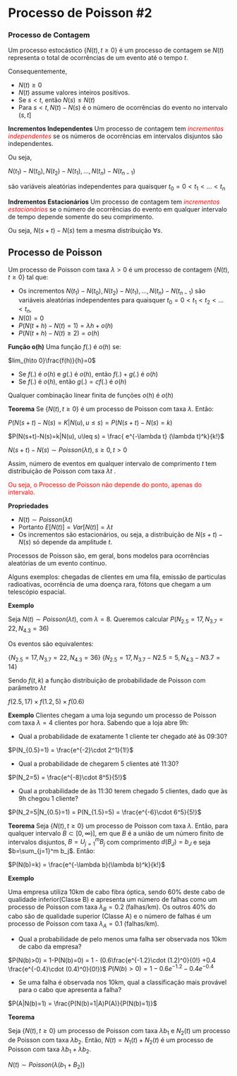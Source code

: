 # Processo de Poisson #2

### Processo de Contagem

Um processo estocástico $\{N(t), t\geq 0\}$  é um processo de contagem se $N(t)$ representa o total de ocorrências de um evento até o tempo $t$.

Consequentemente,
- $N(t) \geq 0$
- $N(t)$ assume valores inteiros positivos.
- Se $s < t$, então $N(s) \leq N(t)$
- Para $s < t, N(t)-N(s)$ é o número de ocorrências do evento no intervalo $(s,t]$


**Incrementos Independentes**
Um processo de contagem tem <span style="color:red"><i>incrementos independentes</i></span> se os números de ocorrências em intervalos disjuntos são independentes.

Ou seja,

$N(t_1) - N(t_0), N(t_2)-N(t_1),...,N(t_n)-N(t_{n-1})$

são variáveis aleatórias independentes para quaisquer $t_0 = 0 < t_1 < ... < t_n$

**Indrementos Estacionários**
Um processo de contagem tem <span style="color:red"><i>incrementos estacionários</i></span> se o número de ocorrências do evento em qualquer intervalo de tempo depende somente do seu comprimento.

Ou seja, $N(s+t)-N(s)$ tem a mesma distribuição $\forall s$.

## Processo de Poisson
Um processo de Poisson com taxa $\lambda > 0$ é um processo de contagem $\{N(t), t \geq 0\}$ tal que:

- Os incrementos $N(t_1) - N(t_0), N(t_2)-N(t_1),...,N(t_n)-N(t_{n-1})$ são variáveis aleatórias independentes para quaisquer $t_0 = 0 < t_1<t_2<...<t_n$,
- $N(0)=0$
- $P(N(t+h)-N(t)=1) = \lambda h + o(h)$
- $P(N(t+h)-N(t) \geq 2) = o(h)$

**Função o(h)**
Uma função $f(.)$ é $o(h)$ se:

$lim_{h\to 0}\frac{f(h)}{h}=0$

- Se $f(.)$ é $o(h)$ e $g(.)$ é $o(h)$, então $f(.) + g(.)$ é $o(h)$
- Se $f(.)$ é $o(h)$, então $g(.) = cf(.)$ é $o(h)$

Qualquer combinação linear finita de funções $o(h)$ é $o(h)$

**Teorema**
Se $\{N(t), t \geq 0\}$ é um processo de Poisson com taxa $\lambda$. Então:

$P(N(s+t)-N(s)=K|N(u), u\leq s) = P(N(s+t)-N(s)=k)$

$P(N(s+t)-N(s)=k|N(u), u\leq s) = \frac{ e^{-\lambda t} (\lambda t)^k}{k!}$

$N(s+t) - N(s) \sim Poisson(\lambda t), s \geq 0, t > 0$

Assim, número de eventos em qualquer intervalo de comprimento $t$ tem distribuição de Poisson com taxa $\lambda t$ . 

<span style="color:red">Ou seja, o Processo de Poisson não depende do ponto, apenas do intervalo.</span>

**Propriedades**

- $N(t) \sim Poisson(\lambda t)$
- Portanto $E[N(t)] = Var[N(t)] = \lambda t$
- Os incrementos são estacionários, ou seja, a distribuição de $N(s+t)-N(s)$ só depende da amplitude $t$.

Processos de Poisson são, em geral, bons modelos para ocorrências aleatórias de um evento contínuo.

Alguns exemplos: chegadas de clientes em uma fila, emissão de particulas radioativas, ocorrência de uma doença rara, fótons que chegam a um telescópio espacial.

**Exemplo**

Seja $N(t) \sim Poisson(\lambda t)$, com $\lambda = 8$. Queremos calcular $P(N_{2.5}=17,N_{3.7}=22,N_{4.3}=36)$

Os eventos são equivalentes:

$\{N_{2.5}=17,N_{3.7}=22,N_{4.3}=36\}$
$\{N_{2.5}=17,N_{3.7}-N{2.5}=5,N_{4.3}-N{3.7}=14\}$

Sendo $f(t, k)$ a função distribuição de probabilidade de Poisson com parâmetro $\lambda t$

$f(2.5, 17)\times f(1.2, 5) \times f(0.6)$

**Exemplo**
Clientes chegam a uma loja segundo um processo de Poisson com taxa $\lambda = 4$ clientes por hora. Sabendo que a loja abre 9h:

- Qual a probabilidade de exatamente 1 cliente ter chegado até às 09:30?

$P(N_{0.5}=1) = \frac{e^{-2}\cdot 2^1}{1!}$

- Qual a probabilidade de chegarem 5 clientes até 11:30?

$P(N_2=5) = \frac{e^{-8}\cdot 8^5}{5!}$

- Qual a probabilidade de às 11:30 terem chegado 5 clientes, dado que às 9h chegou 1 cliente?

$P(N_2=5|N_{0.5}=1) = P(N_{1.5}=5) = \frac{e^{-6}\cdot 6^5}{5!}$


**Teorema**
Seja $\{N(t), t\geq 0\}$ um processo de Poisson com taxa $\lambda$. Então, para qualquer intervalo $B \subset [0, \infty)]$, em que $B$ é a união de um número finito de intervalos disjuntos, $B=U_{j=1}^m B_j$ com comprimento $d(B_J)=b_J$ e seja $b=\sum_{j=1}^m b_j$. Então:

$P(N(b)=k) = \frac{e^{-\lambda b}(\lambda b)^k}{k!}$

**Exemplo**

Uma empresa utiliza 10km de cabo fibra óptica, sendo 60% deste cabo de qualidade inferior(Classe B) e apresenta um número de falhas como um processo de Poisson com taxa $\lambda_B=0.2$ (falhas/km). Os outros 40% do cabo são de qualidade superior (Classe A) e o número de falhas é um processo de Poisson com taxa $\lambda_A=0.1$ (falhas/km). 

- Qual a probabilidade de pelo menos uma falha ser observada nos 10km de cabo da empresa?

$P(N(b)>0) = 1-P(N(b)=0) = 1 - (0.6\frac{e^{-1.2}\cdot (1.2)^0}{0!} +0.4 \frac{e^{-0.4}\cdot (0.4)^0}{0!})$
$P(N(b)>0) = 1- 0.6e^{-1.2} - 0.4e^{-0.4}$

- Se uma falha é observada nos 10km, qual a classificação mais provável para o cabo que apresenta a falha?

$P(A|N(b)=1) = \frac{P(N(b)=1|A)P(A)}{P(N(b)=1)}$ 

**Teorema**

Seja $\{N(t),t\geq 0\}$ um processo de Poisson com taxa $\lambda b_1$ e $N_2(t)$ um processo de Poisson com taxa $\lambda b_2$. Então, $N(t)=N_1(t)+N_2(t)$ é um processo de Poisson com taxa $\lambda b_1 + \lambda b_2$.

$N(t) \sim Poisson(\lambda(b_1+B_2))$

